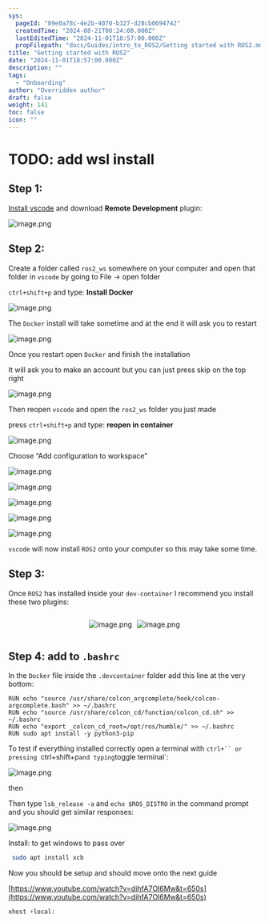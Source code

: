```yaml
---
sys:
  pageId: "89e0a78c-4e2b-4070-b327-d28cb0694742"
  createdTime: "2024-08-21T00:24:00.000Z"
  lastEditedTime: "2024-11-01T18:57:00.000Z"
  propFilepath: "docs/Guides/intro_to_ROS2/Getting started with ROS2.md"
title: "Getting started with ROS2"
date: "2024-11-01T18:57:00.000Z"
description: ""
tags:
  - "Onboarding"
author: "Overridden author"
draft: false
weight: 141
toc: false
icon: ""
---
```


# TODO: add wsl install

## Step 1:

[Install vscode](https://code.visualstudio.com/download) and download **Remote Development** plugin:

![image.png](https://prod-files-secure.s3.us-west-2.amazonaws.com/d518164a-d88e-44d1-a4ee-3adb3bd8bce0/efb52993-1881-4a40-b95e-6f020334f022/image.png?X-Amz-Algorithm=AWS4-HMAC-SHA256&X-Amz-Content-Sha256=UNSIGNED-PAYLOAD&X-Amz-Credential=ASIAZI2LB4662MYEPUWE%2F20250130%2Fus-west-2%2Fs3%2Faws4_request&X-Amz-Date=20250130T230123Z&X-Amz-Expires=3600&X-Amz-Security-Token=IQoJb3JpZ2luX2VjEKf%2F%2F%2F%2F%2F%2F%2F%2F%2F%2FwEaCXVzLXdlc3QtMiJIMEYCIQDSBzGtJDW0UJaqXcXJcIl5oRCVA1ReGK876MiEuJKiywIhAOmo5J%2BFuz5ykxNBwKjsDPmqpaBBaiAeboaPUAPnojq2KogECLD%2F%2F%2F%2F%2F%2F%2F%2F%2F%2FwEQABoMNjM3NDIzMTgzODA1IgzisZfkMNvaZiVyK6sq3AMFo7fa%2BJbZ8crnrDoZLlJlBpjvexpQvKOrkWYQmNS%2BOT9HWFVp%2Buw8ZZ0DeeAoZTKCrff8eOcty3iJ7FQ%2FQ8V1T%2FfBwks6aofiQEYT6PrTEz0fwsLkGpB%2B1MkZftMYBES3dRLevuXSHa%2BOA0M%2FwTUrk%2BEqFhI83T8fMDfTuYXRx9g9GfzTp3ZJa2VZ8OqtYNIIOO%2FjHyBn4VLojhSYDw5SDgmFtQN%2FQeZYajmGK1SwOZrfChetZsW3laMLdStzUlBodqood4gkAGb1pNlS4OQI8%2B%2F2A2VMEbw9Pc5qH0NoML%2Bf7qnpYeQCv7jFOkRY3VARRLwOTpesxAboyRs7j4mU9yFsoMo%2BnUnpNa39vAemmRzfxBKlV1IbofseKoWua9HtCNbQK0uJnX7qvyOow7gqHPIEyKkOxscBpdzDHDLzTUJhl6AqK7fykGbQ1Q1oQlyE10ZZiCR8B1rQk4w1Q6XG93wlRV6LQzdY0aTxOVJW7kxhZCJ9nxSVvC9gZqwH4VaA3oqFXJo%2B%2F3%2BjPUfCmTwOcx2m%2FE8AWYIHLzu77WVXfNDnHEYPkz1g5v7VIk9JnfO3BitRYcyEuOs9o%2FtbEjAnMowUn62PfUd9IiHfac%2F45LhXfR%2BXR6ciG5vj0jCq%2Fu%2B8BjqkAVjiYtVHvqV4sxJSa4LOOLN%2B9WhHS%2FiytQ9lQ9pFbU8sIFYyrnkS0tkkqMZIDjCusd0M%2FJulmLLHg3dLZnxqYPm61HBGcDSg5I95SHH64YAEc9H2HCCFZpIoaPpbfruVIur%2BTcMAwdCAq3CFk2Cl%2FthzoJ9tPlpx4lbmhS%2BHnB4tJ2g80W1NZEDKcLGJ%2F1plzZ%2F9ELjaLDbWJDaHBBKpB6EepRx%2B&X-Amz-Signature=bddfa70cf7a92ad485f89d4002dbe4cb7bb3742f6266b5dfb81eaeff4ffeb379&X-Amz-SignedHeaders=host&x-id=GetObject)

## Step 2:

Create a folder called `ros2_ws` somewhere on your computer and open that folder in `vscode` by going to File → open folder 

`ctrl+shift+p` and type: **Install Docker**

![image.png](https://prod-files-secure.s3.us-west-2.amazonaws.com/d518164a-d88e-44d1-a4ee-3adb3bd8bce0/2269dc0e-1cd5-47ff-bceb-c04ad9b2eab0/image.png?X-Amz-Algorithm=AWS4-HMAC-SHA256&X-Amz-Content-Sha256=UNSIGNED-PAYLOAD&X-Amz-Credential=ASIAZI2LB4662MYEPUWE%2F20250130%2Fus-west-2%2Fs3%2Faws4_request&X-Amz-Date=20250130T230123Z&X-Amz-Expires=3600&X-Amz-Security-Token=IQoJb3JpZ2luX2VjEKf%2F%2F%2F%2F%2F%2F%2F%2F%2F%2FwEaCXVzLXdlc3QtMiJIMEYCIQDSBzGtJDW0UJaqXcXJcIl5oRCVA1ReGK876MiEuJKiywIhAOmo5J%2BFuz5ykxNBwKjsDPmqpaBBaiAeboaPUAPnojq2KogECLD%2F%2F%2F%2F%2F%2F%2F%2F%2F%2FwEQABoMNjM3NDIzMTgzODA1IgzisZfkMNvaZiVyK6sq3AMFo7fa%2BJbZ8crnrDoZLlJlBpjvexpQvKOrkWYQmNS%2BOT9HWFVp%2Buw8ZZ0DeeAoZTKCrff8eOcty3iJ7FQ%2FQ8V1T%2FfBwks6aofiQEYT6PrTEz0fwsLkGpB%2B1MkZftMYBES3dRLevuXSHa%2BOA0M%2FwTUrk%2BEqFhI83T8fMDfTuYXRx9g9GfzTp3ZJa2VZ8OqtYNIIOO%2FjHyBn4VLojhSYDw5SDgmFtQN%2FQeZYajmGK1SwOZrfChetZsW3laMLdStzUlBodqood4gkAGb1pNlS4OQI8%2B%2F2A2VMEbw9Pc5qH0NoML%2Bf7qnpYeQCv7jFOkRY3VARRLwOTpesxAboyRs7j4mU9yFsoMo%2BnUnpNa39vAemmRzfxBKlV1IbofseKoWua9HtCNbQK0uJnX7qvyOow7gqHPIEyKkOxscBpdzDHDLzTUJhl6AqK7fykGbQ1Q1oQlyE10ZZiCR8B1rQk4w1Q6XG93wlRV6LQzdY0aTxOVJW7kxhZCJ9nxSVvC9gZqwH4VaA3oqFXJo%2B%2F3%2BjPUfCmTwOcx2m%2FE8AWYIHLzu77WVXfNDnHEYPkz1g5v7VIk9JnfO3BitRYcyEuOs9o%2FtbEjAnMowUn62PfUd9IiHfac%2F45LhXfR%2BXR6ciG5vj0jCq%2Fu%2B8BjqkAVjiYtVHvqV4sxJSa4LOOLN%2B9WhHS%2FiytQ9lQ9pFbU8sIFYyrnkS0tkkqMZIDjCusd0M%2FJulmLLHg3dLZnxqYPm61HBGcDSg5I95SHH64YAEc9H2HCCFZpIoaPpbfruVIur%2BTcMAwdCAq3CFk2Cl%2FthzoJ9tPlpx4lbmhS%2BHnB4tJ2g80W1NZEDKcLGJ%2F1plzZ%2F9ELjaLDbWJDaHBBKpB6EepRx%2B&X-Amz-Signature=a2d2275ad0eb683585aa6418259de0e024feef1525922b7d3aea13b93af3c3cb&X-Amz-SignedHeaders=host&x-id=GetObject)

The `Docker` install will take sometime and at the end it will ask you to restart

![image.png](https://prod-files-secure.s3.us-west-2.amazonaws.com/d518164a-d88e-44d1-a4ee-3adb3bd8bce0/ed233f78-be33-4b1f-b89c-9c346c0e961e/image.png?X-Amz-Algorithm=AWS4-HMAC-SHA256&X-Amz-Content-Sha256=UNSIGNED-PAYLOAD&X-Amz-Credential=ASIAZI2LB4662MYEPUWE%2F20250130%2Fus-west-2%2Fs3%2Faws4_request&X-Amz-Date=20250130T230123Z&X-Amz-Expires=3600&X-Amz-Security-Token=IQoJb3JpZ2luX2VjEKf%2F%2F%2F%2F%2F%2F%2F%2F%2F%2FwEaCXVzLXdlc3QtMiJIMEYCIQDSBzGtJDW0UJaqXcXJcIl5oRCVA1ReGK876MiEuJKiywIhAOmo5J%2BFuz5ykxNBwKjsDPmqpaBBaiAeboaPUAPnojq2KogECLD%2F%2F%2F%2F%2F%2F%2F%2F%2F%2FwEQABoMNjM3NDIzMTgzODA1IgzisZfkMNvaZiVyK6sq3AMFo7fa%2BJbZ8crnrDoZLlJlBpjvexpQvKOrkWYQmNS%2BOT9HWFVp%2Buw8ZZ0DeeAoZTKCrff8eOcty3iJ7FQ%2FQ8V1T%2FfBwks6aofiQEYT6PrTEz0fwsLkGpB%2B1MkZftMYBES3dRLevuXSHa%2BOA0M%2FwTUrk%2BEqFhI83T8fMDfTuYXRx9g9GfzTp3ZJa2VZ8OqtYNIIOO%2FjHyBn4VLojhSYDw5SDgmFtQN%2FQeZYajmGK1SwOZrfChetZsW3laMLdStzUlBodqood4gkAGb1pNlS4OQI8%2B%2F2A2VMEbw9Pc5qH0NoML%2Bf7qnpYeQCv7jFOkRY3VARRLwOTpesxAboyRs7j4mU9yFsoMo%2BnUnpNa39vAemmRzfxBKlV1IbofseKoWua9HtCNbQK0uJnX7qvyOow7gqHPIEyKkOxscBpdzDHDLzTUJhl6AqK7fykGbQ1Q1oQlyE10ZZiCR8B1rQk4w1Q6XG93wlRV6LQzdY0aTxOVJW7kxhZCJ9nxSVvC9gZqwH4VaA3oqFXJo%2B%2F3%2BjPUfCmTwOcx2m%2FE8AWYIHLzu77WVXfNDnHEYPkz1g5v7VIk9JnfO3BitRYcyEuOs9o%2FtbEjAnMowUn62PfUd9IiHfac%2F45LhXfR%2BXR6ciG5vj0jCq%2Fu%2B8BjqkAVjiYtVHvqV4sxJSa4LOOLN%2B9WhHS%2FiytQ9lQ9pFbU8sIFYyrnkS0tkkqMZIDjCusd0M%2FJulmLLHg3dLZnxqYPm61HBGcDSg5I95SHH64YAEc9H2HCCFZpIoaPpbfruVIur%2BTcMAwdCAq3CFk2Cl%2FthzoJ9tPlpx4lbmhS%2BHnB4tJ2g80W1NZEDKcLGJ%2F1plzZ%2F9ELjaLDbWJDaHBBKpB6EepRx%2B&X-Amz-Signature=d05f0028c0e3b47ff5384893c966ccaa2a7578703310d4b304b034b6dc2e86d9&X-Amz-SignedHeaders=host&x-id=GetObject)

Once you restart open `Docker` and finish the installation

It will ask you to make an account but you can just press skip on the top right

![image.png](https://prod-files-secure.s3.us-west-2.amazonaws.com/d518164a-d88e-44d1-a4ee-3adb3bd8bce0/21010ad9-1659-4fd9-9f59-9932a09b2a3d/image.png?X-Amz-Algorithm=AWS4-HMAC-SHA256&X-Amz-Content-Sha256=UNSIGNED-PAYLOAD&X-Amz-Credential=ASIAZI2LB4662MYEPUWE%2F20250130%2Fus-west-2%2Fs3%2Faws4_request&X-Amz-Date=20250130T230123Z&X-Amz-Expires=3600&X-Amz-Security-Token=IQoJb3JpZ2luX2VjEKf%2F%2F%2F%2F%2F%2F%2F%2F%2F%2FwEaCXVzLXdlc3QtMiJIMEYCIQDSBzGtJDW0UJaqXcXJcIl5oRCVA1ReGK876MiEuJKiywIhAOmo5J%2BFuz5ykxNBwKjsDPmqpaBBaiAeboaPUAPnojq2KogECLD%2F%2F%2F%2F%2F%2F%2F%2F%2F%2FwEQABoMNjM3NDIzMTgzODA1IgzisZfkMNvaZiVyK6sq3AMFo7fa%2BJbZ8crnrDoZLlJlBpjvexpQvKOrkWYQmNS%2BOT9HWFVp%2Buw8ZZ0DeeAoZTKCrff8eOcty3iJ7FQ%2FQ8V1T%2FfBwks6aofiQEYT6PrTEz0fwsLkGpB%2B1MkZftMYBES3dRLevuXSHa%2BOA0M%2FwTUrk%2BEqFhI83T8fMDfTuYXRx9g9GfzTp3ZJa2VZ8OqtYNIIOO%2FjHyBn4VLojhSYDw5SDgmFtQN%2FQeZYajmGK1SwOZrfChetZsW3laMLdStzUlBodqood4gkAGb1pNlS4OQI8%2B%2F2A2VMEbw9Pc5qH0NoML%2Bf7qnpYeQCv7jFOkRY3VARRLwOTpesxAboyRs7j4mU9yFsoMo%2BnUnpNa39vAemmRzfxBKlV1IbofseKoWua9HtCNbQK0uJnX7qvyOow7gqHPIEyKkOxscBpdzDHDLzTUJhl6AqK7fykGbQ1Q1oQlyE10ZZiCR8B1rQk4w1Q6XG93wlRV6LQzdY0aTxOVJW7kxhZCJ9nxSVvC9gZqwH4VaA3oqFXJo%2B%2F3%2BjPUfCmTwOcx2m%2FE8AWYIHLzu77WVXfNDnHEYPkz1g5v7VIk9JnfO3BitRYcyEuOs9o%2FtbEjAnMowUn62PfUd9IiHfac%2F45LhXfR%2BXR6ciG5vj0jCq%2Fu%2B8BjqkAVjiYtVHvqV4sxJSa4LOOLN%2B9WhHS%2FiytQ9lQ9pFbU8sIFYyrnkS0tkkqMZIDjCusd0M%2FJulmLLHg3dLZnxqYPm61HBGcDSg5I95SHH64YAEc9H2HCCFZpIoaPpbfruVIur%2BTcMAwdCAq3CFk2Cl%2FthzoJ9tPlpx4lbmhS%2BHnB4tJ2g80W1NZEDKcLGJ%2F1plzZ%2F9ELjaLDbWJDaHBBKpB6EepRx%2B&X-Amz-Signature=878c0cf29a1e11788ce180dc10d5769bcf370139e7a98f0b2517cc5bb4135ad9&X-Amz-SignedHeaders=host&x-id=GetObject)

Then reopen `vscode` and open the `ros2_ws` folder you just made

press `ctrl+shift+p` and type: **reopen in container**

![image.png](https://prod-files-secure.s3.us-west-2.amazonaws.com/d518164a-d88e-44d1-a4ee-3adb3bd8bce0/4e93b8c2-41ad-488c-8095-c74205196118/image.png?X-Amz-Algorithm=AWS4-HMAC-SHA256&X-Amz-Content-Sha256=UNSIGNED-PAYLOAD&X-Amz-Credential=ASIAZI2LB4662MYEPUWE%2F20250130%2Fus-west-2%2Fs3%2Faws4_request&X-Amz-Date=20250130T230123Z&X-Amz-Expires=3600&X-Amz-Security-Token=IQoJb3JpZ2luX2VjEKf%2F%2F%2F%2F%2F%2F%2F%2F%2F%2FwEaCXVzLXdlc3QtMiJIMEYCIQDSBzGtJDW0UJaqXcXJcIl5oRCVA1ReGK876MiEuJKiywIhAOmo5J%2BFuz5ykxNBwKjsDPmqpaBBaiAeboaPUAPnojq2KogECLD%2F%2F%2F%2F%2F%2F%2F%2F%2F%2FwEQABoMNjM3NDIzMTgzODA1IgzisZfkMNvaZiVyK6sq3AMFo7fa%2BJbZ8crnrDoZLlJlBpjvexpQvKOrkWYQmNS%2BOT9HWFVp%2Buw8ZZ0DeeAoZTKCrff8eOcty3iJ7FQ%2FQ8V1T%2FfBwks6aofiQEYT6PrTEz0fwsLkGpB%2B1MkZftMYBES3dRLevuXSHa%2BOA0M%2FwTUrk%2BEqFhI83T8fMDfTuYXRx9g9GfzTp3ZJa2VZ8OqtYNIIOO%2FjHyBn4VLojhSYDw5SDgmFtQN%2FQeZYajmGK1SwOZrfChetZsW3laMLdStzUlBodqood4gkAGb1pNlS4OQI8%2B%2F2A2VMEbw9Pc5qH0NoML%2Bf7qnpYeQCv7jFOkRY3VARRLwOTpesxAboyRs7j4mU9yFsoMo%2BnUnpNa39vAemmRzfxBKlV1IbofseKoWua9HtCNbQK0uJnX7qvyOow7gqHPIEyKkOxscBpdzDHDLzTUJhl6AqK7fykGbQ1Q1oQlyE10ZZiCR8B1rQk4w1Q6XG93wlRV6LQzdY0aTxOVJW7kxhZCJ9nxSVvC9gZqwH4VaA3oqFXJo%2B%2F3%2BjPUfCmTwOcx2m%2FE8AWYIHLzu77WVXfNDnHEYPkz1g5v7VIk9JnfO3BitRYcyEuOs9o%2FtbEjAnMowUn62PfUd9IiHfac%2F45LhXfR%2BXR6ciG5vj0jCq%2Fu%2B8BjqkAVjiYtVHvqV4sxJSa4LOOLN%2B9WhHS%2FiytQ9lQ9pFbU8sIFYyrnkS0tkkqMZIDjCusd0M%2FJulmLLHg3dLZnxqYPm61HBGcDSg5I95SHH64YAEc9H2HCCFZpIoaPpbfruVIur%2BTcMAwdCAq3CFk2Cl%2FthzoJ9tPlpx4lbmhS%2BHnB4tJ2g80W1NZEDKcLGJ%2F1plzZ%2F9ELjaLDbWJDaHBBKpB6EepRx%2B&X-Amz-Signature=590ee0fdbdd41ad9d822d3aef0ecc9563dd4c688e2c6a4e5090b490b87079021&X-Amz-SignedHeaders=host&x-id=GetObject)

Choose “Add configuration to workspace”

![image.png](https://prod-files-secure.s3.us-west-2.amazonaws.com/d518164a-d88e-44d1-a4ee-3adb3bd8bce0/9560b282-5060-4989-ba37-97e7b2c22476/image.png?X-Amz-Algorithm=AWS4-HMAC-SHA256&X-Amz-Content-Sha256=UNSIGNED-PAYLOAD&X-Amz-Credential=ASIAZI2LB4662MYEPUWE%2F20250130%2Fus-west-2%2Fs3%2Faws4_request&X-Amz-Date=20250130T230123Z&X-Amz-Expires=3600&X-Amz-Security-Token=IQoJb3JpZ2luX2VjEKf%2F%2F%2F%2F%2F%2F%2F%2F%2F%2FwEaCXVzLXdlc3QtMiJIMEYCIQDSBzGtJDW0UJaqXcXJcIl5oRCVA1ReGK876MiEuJKiywIhAOmo5J%2BFuz5ykxNBwKjsDPmqpaBBaiAeboaPUAPnojq2KogECLD%2F%2F%2F%2F%2F%2F%2F%2F%2F%2FwEQABoMNjM3NDIzMTgzODA1IgzisZfkMNvaZiVyK6sq3AMFo7fa%2BJbZ8crnrDoZLlJlBpjvexpQvKOrkWYQmNS%2BOT9HWFVp%2Buw8ZZ0DeeAoZTKCrff8eOcty3iJ7FQ%2FQ8V1T%2FfBwks6aofiQEYT6PrTEz0fwsLkGpB%2B1MkZftMYBES3dRLevuXSHa%2BOA0M%2FwTUrk%2BEqFhI83T8fMDfTuYXRx9g9GfzTp3ZJa2VZ8OqtYNIIOO%2FjHyBn4VLojhSYDw5SDgmFtQN%2FQeZYajmGK1SwOZrfChetZsW3laMLdStzUlBodqood4gkAGb1pNlS4OQI8%2B%2F2A2VMEbw9Pc5qH0NoML%2Bf7qnpYeQCv7jFOkRY3VARRLwOTpesxAboyRs7j4mU9yFsoMo%2BnUnpNa39vAemmRzfxBKlV1IbofseKoWua9HtCNbQK0uJnX7qvyOow7gqHPIEyKkOxscBpdzDHDLzTUJhl6AqK7fykGbQ1Q1oQlyE10ZZiCR8B1rQk4w1Q6XG93wlRV6LQzdY0aTxOVJW7kxhZCJ9nxSVvC9gZqwH4VaA3oqFXJo%2B%2F3%2BjPUfCmTwOcx2m%2FE8AWYIHLzu77WVXfNDnHEYPkz1g5v7VIk9JnfO3BitRYcyEuOs9o%2FtbEjAnMowUn62PfUd9IiHfac%2F45LhXfR%2BXR6ciG5vj0jCq%2Fu%2B8BjqkAVjiYtVHvqV4sxJSa4LOOLN%2B9WhHS%2FiytQ9lQ9pFbU8sIFYyrnkS0tkkqMZIDjCusd0M%2FJulmLLHg3dLZnxqYPm61HBGcDSg5I95SHH64YAEc9H2HCCFZpIoaPpbfruVIur%2BTcMAwdCAq3CFk2Cl%2FthzoJ9tPlpx4lbmhS%2BHnB4tJ2g80W1NZEDKcLGJ%2F1plzZ%2F9ELjaLDbWJDaHBBKpB6EepRx%2B&X-Amz-Signature=3748141122d156cc2244da62dd6d8bb590d48e457eecada9e78f1af42e7b4ce7&X-Amz-SignedHeaders=host&x-id=GetObject)

![image.png](https://prod-files-secure.s3.us-west-2.amazonaws.com/d518164a-d88e-44d1-a4ee-3adb3bd8bce0/2ee63f81-886b-48e8-a553-dc6e5eac99e4/image.png?X-Amz-Algorithm=AWS4-HMAC-SHA256&X-Amz-Content-Sha256=UNSIGNED-PAYLOAD&X-Amz-Credential=ASIAZI2LB4662MYEPUWE%2F20250130%2Fus-west-2%2Fs3%2Faws4_request&X-Amz-Date=20250130T230123Z&X-Amz-Expires=3600&X-Amz-Security-Token=IQoJb3JpZ2luX2VjEKf%2F%2F%2F%2F%2F%2F%2F%2F%2F%2FwEaCXVzLXdlc3QtMiJIMEYCIQDSBzGtJDW0UJaqXcXJcIl5oRCVA1ReGK876MiEuJKiywIhAOmo5J%2BFuz5ykxNBwKjsDPmqpaBBaiAeboaPUAPnojq2KogECLD%2F%2F%2F%2F%2F%2F%2F%2F%2F%2FwEQABoMNjM3NDIzMTgzODA1IgzisZfkMNvaZiVyK6sq3AMFo7fa%2BJbZ8crnrDoZLlJlBpjvexpQvKOrkWYQmNS%2BOT9HWFVp%2Buw8ZZ0DeeAoZTKCrff8eOcty3iJ7FQ%2FQ8V1T%2FfBwks6aofiQEYT6PrTEz0fwsLkGpB%2B1MkZftMYBES3dRLevuXSHa%2BOA0M%2FwTUrk%2BEqFhI83T8fMDfTuYXRx9g9GfzTp3ZJa2VZ8OqtYNIIOO%2FjHyBn4VLojhSYDw5SDgmFtQN%2FQeZYajmGK1SwOZrfChetZsW3laMLdStzUlBodqood4gkAGb1pNlS4OQI8%2B%2F2A2VMEbw9Pc5qH0NoML%2Bf7qnpYeQCv7jFOkRY3VARRLwOTpesxAboyRs7j4mU9yFsoMo%2BnUnpNa39vAemmRzfxBKlV1IbofseKoWua9HtCNbQK0uJnX7qvyOow7gqHPIEyKkOxscBpdzDHDLzTUJhl6AqK7fykGbQ1Q1oQlyE10ZZiCR8B1rQk4w1Q6XG93wlRV6LQzdY0aTxOVJW7kxhZCJ9nxSVvC9gZqwH4VaA3oqFXJo%2B%2F3%2BjPUfCmTwOcx2m%2FE8AWYIHLzu77WVXfNDnHEYPkz1g5v7VIk9JnfO3BitRYcyEuOs9o%2FtbEjAnMowUn62PfUd9IiHfac%2F45LhXfR%2BXR6ciG5vj0jCq%2Fu%2B8BjqkAVjiYtVHvqV4sxJSa4LOOLN%2B9WhHS%2FiytQ9lQ9pFbU8sIFYyrnkS0tkkqMZIDjCusd0M%2FJulmLLHg3dLZnxqYPm61HBGcDSg5I95SHH64YAEc9H2HCCFZpIoaPpbfruVIur%2BTcMAwdCAq3CFk2Cl%2FthzoJ9tPlpx4lbmhS%2BHnB4tJ2g80W1NZEDKcLGJ%2F1plzZ%2F9ELjaLDbWJDaHBBKpB6EepRx%2B&X-Amz-Signature=120dac01d9b282162fe3e7f68a62342b68af211631e3a28c5382f7c4e0e71180&X-Amz-SignedHeaders=host&x-id=GetObject)

![image.png](https://prod-files-secure.s3.us-west-2.amazonaws.com/d518164a-d88e-44d1-a4ee-3adb3bd8bce0/ae1580b2-b048-407e-aed9-b584224a7a04/image.png?X-Amz-Algorithm=AWS4-HMAC-SHA256&X-Amz-Content-Sha256=UNSIGNED-PAYLOAD&X-Amz-Credential=ASIAZI2LB4662MYEPUWE%2F20250130%2Fus-west-2%2Fs3%2Faws4_request&X-Amz-Date=20250130T230123Z&X-Amz-Expires=3600&X-Amz-Security-Token=IQoJb3JpZ2luX2VjEKf%2F%2F%2F%2F%2F%2F%2F%2F%2F%2FwEaCXVzLXdlc3QtMiJIMEYCIQDSBzGtJDW0UJaqXcXJcIl5oRCVA1ReGK876MiEuJKiywIhAOmo5J%2BFuz5ykxNBwKjsDPmqpaBBaiAeboaPUAPnojq2KogECLD%2F%2F%2F%2F%2F%2F%2F%2F%2F%2FwEQABoMNjM3NDIzMTgzODA1IgzisZfkMNvaZiVyK6sq3AMFo7fa%2BJbZ8crnrDoZLlJlBpjvexpQvKOrkWYQmNS%2BOT9HWFVp%2Buw8ZZ0DeeAoZTKCrff8eOcty3iJ7FQ%2FQ8V1T%2FfBwks6aofiQEYT6PrTEz0fwsLkGpB%2B1MkZftMYBES3dRLevuXSHa%2BOA0M%2FwTUrk%2BEqFhI83T8fMDfTuYXRx9g9GfzTp3ZJa2VZ8OqtYNIIOO%2FjHyBn4VLojhSYDw5SDgmFtQN%2FQeZYajmGK1SwOZrfChetZsW3laMLdStzUlBodqood4gkAGb1pNlS4OQI8%2B%2F2A2VMEbw9Pc5qH0NoML%2Bf7qnpYeQCv7jFOkRY3VARRLwOTpesxAboyRs7j4mU9yFsoMo%2BnUnpNa39vAemmRzfxBKlV1IbofseKoWua9HtCNbQK0uJnX7qvyOow7gqHPIEyKkOxscBpdzDHDLzTUJhl6AqK7fykGbQ1Q1oQlyE10ZZiCR8B1rQk4w1Q6XG93wlRV6LQzdY0aTxOVJW7kxhZCJ9nxSVvC9gZqwH4VaA3oqFXJo%2B%2F3%2BjPUfCmTwOcx2m%2FE8AWYIHLzu77WVXfNDnHEYPkz1g5v7VIk9JnfO3BitRYcyEuOs9o%2FtbEjAnMowUn62PfUd9IiHfac%2F45LhXfR%2BXR6ciG5vj0jCq%2Fu%2B8BjqkAVjiYtVHvqV4sxJSa4LOOLN%2B9WhHS%2FiytQ9lQ9pFbU8sIFYyrnkS0tkkqMZIDjCusd0M%2FJulmLLHg3dLZnxqYPm61HBGcDSg5I95SHH64YAEc9H2HCCFZpIoaPpbfruVIur%2BTcMAwdCAq3CFk2Cl%2FthzoJ9tPlpx4lbmhS%2BHnB4tJ2g80W1NZEDKcLGJ%2F1plzZ%2F9ELjaLDbWJDaHBBKpB6EepRx%2B&X-Amz-Signature=cd6c93b5f938a014ad1fd8feb9accd63c39184f288aac0fcf92ed01b57169e8a&X-Amz-SignedHeaders=host&x-id=GetObject)

![image.png](https://prod-files-secure.s3.us-west-2.amazonaws.com/d518164a-d88e-44d1-a4ee-3adb3bd8bce0/53255b28-f75e-430f-b9e3-c0ac8577e42b/image.png?X-Amz-Algorithm=AWS4-HMAC-SHA256&X-Amz-Content-Sha256=UNSIGNED-PAYLOAD&X-Amz-Credential=ASIAZI2LB4662MYEPUWE%2F20250130%2Fus-west-2%2Fs3%2Faws4_request&X-Amz-Date=20250130T230123Z&X-Amz-Expires=3600&X-Amz-Security-Token=IQoJb3JpZ2luX2VjEKf%2F%2F%2F%2F%2F%2F%2F%2F%2F%2FwEaCXVzLXdlc3QtMiJIMEYCIQDSBzGtJDW0UJaqXcXJcIl5oRCVA1ReGK876MiEuJKiywIhAOmo5J%2BFuz5ykxNBwKjsDPmqpaBBaiAeboaPUAPnojq2KogECLD%2F%2F%2F%2F%2F%2F%2F%2F%2F%2FwEQABoMNjM3NDIzMTgzODA1IgzisZfkMNvaZiVyK6sq3AMFo7fa%2BJbZ8crnrDoZLlJlBpjvexpQvKOrkWYQmNS%2BOT9HWFVp%2Buw8ZZ0DeeAoZTKCrff8eOcty3iJ7FQ%2FQ8V1T%2FfBwks6aofiQEYT6PrTEz0fwsLkGpB%2B1MkZftMYBES3dRLevuXSHa%2BOA0M%2FwTUrk%2BEqFhI83T8fMDfTuYXRx9g9GfzTp3ZJa2VZ8OqtYNIIOO%2FjHyBn4VLojhSYDw5SDgmFtQN%2FQeZYajmGK1SwOZrfChetZsW3laMLdStzUlBodqood4gkAGb1pNlS4OQI8%2B%2F2A2VMEbw9Pc5qH0NoML%2Bf7qnpYeQCv7jFOkRY3VARRLwOTpesxAboyRs7j4mU9yFsoMo%2BnUnpNa39vAemmRzfxBKlV1IbofseKoWua9HtCNbQK0uJnX7qvyOow7gqHPIEyKkOxscBpdzDHDLzTUJhl6AqK7fykGbQ1Q1oQlyE10ZZiCR8B1rQk4w1Q6XG93wlRV6LQzdY0aTxOVJW7kxhZCJ9nxSVvC9gZqwH4VaA3oqFXJo%2B%2F3%2BjPUfCmTwOcx2m%2FE8AWYIHLzu77WVXfNDnHEYPkz1g5v7VIk9JnfO3BitRYcyEuOs9o%2FtbEjAnMowUn62PfUd9IiHfac%2F45LhXfR%2BXR6ciG5vj0jCq%2Fu%2B8BjqkAVjiYtVHvqV4sxJSa4LOOLN%2B9WhHS%2FiytQ9lQ9pFbU8sIFYyrnkS0tkkqMZIDjCusd0M%2FJulmLLHg3dLZnxqYPm61HBGcDSg5I95SHH64YAEc9H2HCCFZpIoaPpbfruVIur%2BTcMAwdCAq3CFk2Cl%2FthzoJ9tPlpx4lbmhS%2BHnB4tJ2g80W1NZEDKcLGJ%2F1plzZ%2F9ELjaLDbWJDaHBBKpB6EepRx%2B&X-Amz-Signature=b6a282e21e60c8e6a97759ffed64fb22e23d495241f8ab9673c7c16c9dcd8e64&X-Amz-SignedHeaders=host&x-id=GetObject)

![image.png](https://prod-files-secure.s3.us-west-2.amazonaws.com/d518164a-d88e-44d1-a4ee-3adb3bd8bce0/7c562767-5af9-4ffb-97d1-327bcdf4ee00/image.png?X-Amz-Algorithm=AWS4-HMAC-SHA256&X-Amz-Content-Sha256=UNSIGNED-PAYLOAD&X-Amz-Credential=ASIAZI2LB4662MYEPUWE%2F20250130%2Fus-west-2%2Fs3%2Faws4_request&X-Amz-Date=20250130T230123Z&X-Amz-Expires=3600&X-Amz-Security-Token=IQoJb3JpZ2luX2VjEKf%2F%2F%2F%2F%2F%2F%2F%2F%2F%2FwEaCXVzLXdlc3QtMiJIMEYCIQDSBzGtJDW0UJaqXcXJcIl5oRCVA1ReGK876MiEuJKiywIhAOmo5J%2BFuz5ykxNBwKjsDPmqpaBBaiAeboaPUAPnojq2KogECLD%2F%2F%2F%2F%2F%2F%2F%2F%2F%2FwEQABoMNjM3NDIzMTgzODA1IgzisZfkMNvaZiVyK6sq3AMFo7fa%2BJbZ8crnrDoZLlJlBpjvexpQvKOrkWYQmNS%2BOT9HWFVp%2Buw8ZZ0DeeAoZTKCrff8eOcty3iJ7FQ%2FQ8V1T%2FfBwks6aofiQEYT6PrTEz0fwsLkGpB%2B1MkZftMYBES3dRLevuXSHa%2BOA0M%2FwTUrk%2BEqFhI83T8fMDfTuYXRx9g9GfzTp3ZJa2VZ8OqtYNIIOO%2FjHyBn4VLojhSYDw5SDgmFtQN%2FQeZYajmGK1SwOZrfChetZsW3laMLdStzUlBodqood4gkAGb1pNlS4OQI8%2B%2F2A2VMEbw9Pc5qH0NoML%2Bf7qnpYeQCv7jFOkRY3VARRLwOTpesxAboyRs7j4mU9yFsoMo%2BnUnpNa39vAemmRzfxBKlV1IbofseKoWua9HtCNbQK0uJnX7qvyOow7gqHPIEyKkOxscBpdzDHDLzTUJhl6AqK7fykGbQ1Q1oQlyE10ZZiCR8B1rQk4w1Q6XG93wlRV6LQzdY0aTxOVJW7kxhZCJ9nxSVvC9gZqwH4VaA3oqFXJo%2B%2F3%2BjPUfCmTwOcx2m%2FE8AWYIHLzu77WVXfNDnHEYPkz1g5v7VIk9JnfO3BitRYcyEuOs9o%2FtbEjAnMowUn62PfUd9IiHfac%2F45LhXfR%2BXR6ciG5vj0jCq%2Fu%2B8BjqkAVjiYtVHvqV4sxJSa4LOOLN%2B9WhHS%2FiytQ9lQ9pFbU8sIFYyrnkS0tkkqMZIDjCusd0M%2FJulmLLHg3dLZnxqYPm61HBGcDSg5I95SHH64YAEc9H2HCCFZpIoaPpbfruVIur%2BTcMAwdCAq3CFk2Cl%2FthzoJ9tPlpx4lbmhS%2BHnB4tJ2g80W1NZEDKcLGJ%2F1plzZ%2F9ELjaLDbWJDaHBBKpB6EepRx%2B&X-Amz-Signature=403e4a335ad497819dff4e83ce522841176314d7611c2614f50e5d32252846a3&X-Amz-SignedHeaders=host&x-id=GetObject)

`vscode` will now install `ROS2` onto your computer so this may take some time.

## Step 3:

Once `ROS2` has installed inside your `dev-container` I recommend you install these two plugins:

<div style="display: flex;flex-direction: row; column-gap:10px; max-width: 630px;justify-content: center;">
<div>

![image.png](https://prod-files-secure.s3.us-west-2.amazonaws.com/d518164a-d88e-44d1-a4ee-3adb3bd8bce0/3fc3d550-5a54-4ba1-ba6b-faa01cdb7369/image.png?X-Amz-Algorithm=AWS4-HMAC-SHA256&X-Amz-Content-Sha256=UNSIGNED-PAYLOAD&X-Amz-Credential=ASIAZI2LB466XUNOBGRY%2F20250130%2Fus-west-2%2Fs3%2Faws4_request&X-Amz-Date=20250130T230127Z&X-Amz-Expires=3600&X-Amz-Security-Token=IQoJb3JpZ2luX2VjEKf%2F%2F%2F%2F%2F%2F%2F%2F%2F%2FwEaCXVzLXdlc3QtMiJHMEUCIQD0iNztArZqwvJRduPI0djbxt9O12oeQ7E7UZfaeAewxAIgFRmQkOqt20c35BwdUeCrK4nvNvyi5fIdc68%2FdZjNxqYqiAQIsP%2F%2F%2F%2F%2F%2F%2F%2F%2F%2FARAAGgw2Mzc0MjMxODM4MDUiDF7bDAYQGaDXbtI5UircA4n1m86Vc7nXiyy3wfHy0soHNRz72gdwiN2OImJEweirj1q%2Bzfj299lilizzx5lCc%2BoCG47qDNCXLTeJ9Y7q6xaJGNdHxK7Ntqp0ApBBCFjK7FcejACGcbbyCUXADmnDZEyl8tT1nzM%2F600lHz0NY%2BF57sKD8pgCZP0b0eP95p5kFE%2B52AlsoQSL6qBpokh3LaP9%2F0Ns7l16BPPB72X4cqt0FU6p5c2btd4L%2FaBrCuUwxgHsSpNZ%2FKuiq5A1dxwpNFu1bOatgcSWFWTsiH8SrWuaxTkP2Zww9%2FA%2BQovBB%2BDnqhUmADtkbm3lCDY41%2BfslTMm1o3%2FGVbV%2Ffv4O8zdDIXNicV7OToieFdLnBgNts7G1RemelKaO0%2BDNOUqcpETyBqXx%2FgnlWpiLLBUosurd9i3gtL3a2j%2FCMM5BsXzcfLpaObKw7K0h73yqQ%2FlrbqcvpV0ZWZZqpjRsx7lIcLnUSFYROy%2FOGS88QNryJPMMkdqDtUTdKeMP9umLNxvL4JoASoEacRzryXb90F34habjSorwlpxLt5Q0iMEAFM63pEWKY8S%2BtVM6SlMboINZkIKafJoGUOklvpKkEXN7VMyK%2BM0VMcZwTshNW%2FgHz2ItlO0%2BnAqUBmf1XCUpQ6LMKz%2B77wGOqUBxY9OEFNmb1LNqXmU4ab7cc1Nkng3Ajioutidt8WxTMotJzjZoKYhoucr1yx4zQPk%2FdDvL3esYeAku6uQy%2BleKH08MdEQR0nZZPYHDjv4v9nl3kVcYvSvhZg0jgbUbGa%2Fco2yGN8YG7EAouj6eVJzJ3pdNYlXFGX7nQRW%2Fpe2K7ECsTRwzYYjmqK6Mf9VeyCw0lWFcNF17sNbgnTOJx9zNr8UOusc&X-Amz-Signature=bd25a245ff70b15c13013ebc8bb0f4ee9066230749bd8b70ebda74a441ce6a75&X-Amz-SignedHeaders=host&x-id=GetObject)

</div>
<div>

![image.png](https://prod-files-secure.s3.us-west-2.amazonaws.com/d518164a-d88e-44d1-a4ee-3adb3bd8bce0/d994cc66-13c2-4093-a5a3-f84cf4601a82/image.png?X-Amz-Algorithm=AWS4-HMAC-SHA256&X-Amz-Content-Sha256=UNSIGNED-PAYLOAD&X-Amz-Credential=ASIAZI2LB4662V7U675X%2F20250130%2Fus-west-2%2Fs3%2Faws4_request&X-Amz-Date=20250130T230129Z&X-Amz-Expires=3600&X-Amz-Security-Token=IQoJb3JpZ2luX2VjEKf%2F%2F%2F%2F%2F%2F%2F%2F%2F%2FwEaCXVzLXdlc3QtMiJHMEUCIQCR0jFo9FqNyQh28ySweEdozh%2FjbMupS0gzoBtHqB9v4gIgF1Pu3CuYAdZRBblMiI33xl3THAXjY7yUiKoio7lHL2MqiAQIsP%2F%2F%2F%2F%2F%2F%2F%2F%2F%2FARAAGgw2Mzc0MjMxODM4MDUiDEbKHv51TXqTV%2BckaircA6L%2Bnnejlx1J%2FaZkHQluwYNUe4HtBjRcJIDugVtBIo8JqkqPInlJohcoJx7zh0834QPfVuZ7Vqz609uO2GzgOPWKR4Dh7EEa6NgxxQAPq0udHgVOJFajsSdjfLFf8lIOjMkiMxbL8lV321Q9enn4yi02FrxdO9vKuH6wlczhq%2BwViWXthidbR4ZJihcfok9ME7JU4HzHWBPC7%2BOMn0B5XRZtmF4XQ%2BzQicfwaeUq6pNmWPhoaQI%2Fw53MErSwYZAoBCq247pyNAEsyQvvhTCFMQLxelxCtwBy4FMwc4kndp8Lp8gMTP2xqJ8iLkeJGm%2F%2BTwe%2B31nUsvjJIJo4JG77n4BLjN9GKJCbecAfWdM8OzmRRWH2JYONsN8gUZPQE8lK589vcRBzP73VNAq8rNLHvqr7hpJHOrsThS06htTHs8s5N5EnJ6y9QO8oJq4lkBgCIx%2BAQyR5F%2Fa6Q9T65VQpPdPDrfVbf3%2BzmneRHJXcr%2FlYDELXeT601AEnrbgWnOFMDWqEyzc60p3kS30ds9b5Wm5b7uefgXFZJI%2F3O00r6oJ1pf5%2Fjx4NguFYpd4unuMvPKm8BlvAH2jqLSr2r2GtervGlXl6xUTqBhHvkggF5FXYfjDvInAW%2By7M3Jy7MNf977wGOqUBlpRtiG5XhJcjnuGJFAi7%2FUZJLGMPqSWwD3phe1cCQF2%2FRRLrk%2FTlhgGlIcfy28BDm0BsnfgyRKNvCGR2EEcO4r53F8ibwIMpJUqwqwcmItVhXzGOU2%2BgXNKXv3VXOXvu0aLNwU93CPi%2B8yK6VsOTy%2FMb9tRMPAUY%2Fi1HmoMIOJAgUCRwH%2FRjD76Vvz0VOMIF0kjmBTV1VAPh%2BrCXfTmsJLAl64Af&X-Amz-Signature=291b77a7909b9ec2d9cd828c705722f97c940dbe58ed4b3980cf2986daafc2c4&X-Amz-SignedHeaders=host&x-id=GetObject)

</div>
</div>

## Step 4: add to `.bashrc`

In the `Docker` file inside the `.devcontainer` folder add this line at the very bottom: 

```docker
RUN echo "source /usr/share/colcon_argcomplete/hook/colcon-argcomplete.bash" >> ~/.bashrc
RUN echo "source /usr/share/colcon_cd/function/colcon_cd.sh" >> ~/.bashrc
RUN echo "export _colcon_cd_root=/opt/ros/humble/" >> ~/.bashrc
RUN sudo apt install -y python3-pip 
```

To test if everything installed correctly open a terminal with `ctrl+`` or pressing `ctrl+shift+p` and typing `toggle terminal`:

![image.png](https://prod-files-secure.s3.us-west-2.amazonaws.com/d518164a-d88e-44d1-a4ee-3adb3bd8bce0/6a4943d8-b04e-4c02-9a58-775f3384d1a5/image.png?X-Amz-Algorithm=AWS4-HMAC-SHA256&X-Amz-Content-Sha256=UNSIGNED-PAYLOAD&X-Amz-Credential=ASIAZI2LB4662MYEPUWE%2F20250130%2Fus-west-2%2Fs3%2Faws4_request&X-Amz-Date=20250130T230123Z&X-Amz-Expires=3600&X-Amz-Security-Token=IQoJb3JpZ2luX2VjEKf%2F%2F%2F%2F%2F%2F%2F%2F%2F%2FwEaCXVzLXdlc3QtMiJIMEYCIQDSBzGtJDW0UJaqXcXJcIl5oRCVA1ReGK876MiEuJKiywIhAOmo5J%2BFuz5ykxNBwKjsDPmqpaBBaiAeboaPUAPnojq2KogECLD%2F%2F%2F%2F%2F%2F%2F%2F%2F%2FwEQABoMNjM3NDIzMTgzODA1IgzisZfkMNvaZiVyK6sq3AMFo7fa%2BJbZ8crnrDoZLlJlBpjvexpQvKOrkWYQmNS%2BOT9HWFVp%2Buw8ZZ0DeeAoZTKCrff8eOcty3iJ7FQ%2FQ8V1T%2FfBwks6aofiQEYT6PrTEz0fwsLkGpB%2B1MkZftMYBES3dRLevuXSHa%2BOA0M%2FwTUrk%2BEqFhI83T8fMDfTuYXRx9g9GfzTp3ZJa2VZ8OqtYNIIOO%2FjHyBn4VLojhSYDw5SDgmFtQN%2FQeZYajmGK1SwOZrfChetZsW3laMLdStzUlBodqood4gkAGb1pNlS4OQI8%2B%2F2A2VMEbw9Pc5qH0NoML%2Bf7qnpYeQCv7jFOkRY3VARRLwOTpesxAboyRs7j4mU9yFsoMo%2BnUnpNa39vAemmRzfxBKlV1IbofseKoWua9HtCNbQK0uJnX7qvyOow7gqHPIEyKkOxscBpdzDHDLzTUJhl6AqK7fykGbQ1Q1oQlyE10ZZiCR8B1rQk4w1Q6XG93wlRV6LQzdY0aTxOVJW7kxhZCJ9nxSVvC9gZqwH4VaA3oqFXJo%2B%2F3%2BjPUfCmTwOcx2m%2FE8AWYIHLzu77WVXfNDnHEYPkz1g5v7VIk9JnfO3BitRYcyEuOs9o%2FtbEjAnMowUn62PfUd9IiHfac%2F45LhXfR%2BXR6ciG5vj0jCq%2Fu%2B8BjqkAVjiYtVHvqV4sxJSa4LOOLN%2B9WhHS%2FiytQ9lQ9pFbU8sIFYyrnkS0tkkqMZIDjCusd0M%2FJulmLLHg3dLZnxqYPm61HBGcDSg5I95SHH64YAEc9H2HCCFZpIoaPpbfruVIur%2BTcMAwdCAq3CFk2Cl%2FthzoJ9tPlpx4lbmhS%2BHnB4tJ2g80W1NZEDKcLGJ%2F1plzZ%2F9ELjaLDbWJDaHBBKpB6EepRx%2B&X-Amz-Signature=52642b592218b0b2ac35a862d54818c93e39b6546f7119be715ecb40ea0bbb76&X-Amz-SignedHeaders=host&x-id=GetObject)

then 

Then type `lsb_release -a` and `echo $ROS_DISTRO` in the command prompt and you should get similar responses:

![image.png](https://prod-files-secure.s3.us-west-2.amazonaws.com/d518164a-d88e-44d1-a4ee-3adb3bd8bce0/3e635dec-a805-4e85-8b9e-d000e5b71a4e/image.png?X-Amz-Algorithm=AWS4-HMAC-SHA256&X-Amz-Content-Sha256=UNSIGNED-PAYLOAD&X-Amz-Credential=ASIAZI2LB4662MYEPUWE%2F20250130%2Fus-west-2%2Fs3%2Faws4_request&X-Amz-Date=20250130T230123Z&X-Amz-Expires=3600&X-Amz-Security-Token=IQoJb3JpZ2luX2VjEKf%2F%2F%2F%2F%2F%2F%2F%2F%2F%2FwEaCXVzLXdlc3QtMiJIMEYCIQDSBzGtJDW0UJaqXcXJcIl5oRCVA1ReGK876MiEuJKiywIhAOmo5J%2BFuz5ykxNBwKjsDPmqpaBBaiAeboaPUAPnojq2KogECLD%2F%2F%2F%2F%2F%2F%2F%2F%2F%2FwEQABoMNjM3NDIzMTgzODA1IgzisZfkMNvaZiVyK6sq3AMFo7fa%2BJbZ8crnrDoZLlJlBpjvexpQvKOrkWYQmNS%2BOT9HWFVp%2Buw8ZZ0DeeAoZTKCrff8eOcty3iJ7FQ%2FQ8V1T%2FfBwks6aofiQEYT6PrTEz0fwsLkGpB%2B1MkZftMYBES3dRLevuXSHa%2BOA0M%2FwTUrk%2BEqFhI83T8fMDfTuYXRx9g9GfzTp3ZJa2VZ8OqtYNIIOO%2FjHyBn4VLojhSYDw5SDgmFtQN%2FQeZYajmGK1SwOZrfChetZsW3laMLdStzUlBodqood4gkAGb1pNlS4OQI8%2B%2F2A2VMEbw9Pc5qH0NoML%2Bf7qnpYeQCv7jFOkRY3VARRLwOTpesxAboyRs7j4mU9yFsoMo%2BnUnpNa39vAemmRzfxBKlV1IbofseKoWua9HtCNbQK0uJnX7qvyOow7gqHPIEyKkOxscBpdzDHDLzTUJhl6AqK7fykGbQ1Q1oQlyE10ZZiCR8B1rQk4w1Q6XG93wlRV6LQzdY0aTxOVJW7kxhZCJ9nxSVvC9gZqwH4VaA3oqFXJo%2B%2F3%2BjPUfCmTwOcx2m%2FE8AWYIHLzu77WVXfNDnHEYPkz1g5v7VIk9JnfO3BitRYcyEuOs9o%2FtbEjAnMowUn62PfUd9IiHfac%2F45LhXfR%2BXR6ciG5vj0jCq%2Fu%2B8BjqkAVjiYtVHvqV4sxJSa4LOOLN%2B9WhHS%2FiytQ9lQ9pFbU8sIFYyrnkS0tkkqMZIDjCusd0M%2FJulmLLHg3dLZnxqYPm61HBGcDSg5I95SHH64YAEc9H2HCCFZpIoaPpbfruVIur%2BTcMAwdCAq3CFk2Cl%2FthzoJ9tPlpx4lbmhS%2BHnB4tJ2g80W1NZEDKcLGJ%2F1plzZ%2F9ELjaLDbWJDaHBBKpB6EepRx%2B&X-Amz-Signature=7aec40434f351d57d8d11eeba8c40a260f92e601ca83d5ed3d619dc9a6ef48e9&X-Amz-SignedHeaders=host&x-id=GetObject)

Install:  to get windows to pass over

```bash
 sudo apt install xcb
```

Now you should be setup and should move onto the next guide 

[https://www.youtube.com/watch?v=dihfA7Ol6Mw&t=650s](https://www.youtube.com/watch?v=dihfA7Ol6Mw&t=650s)

```python
xhost +local:
```
